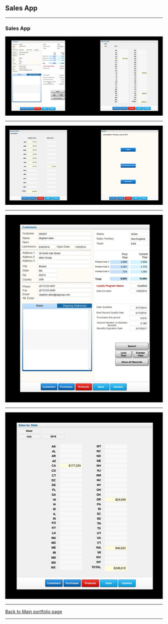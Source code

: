 ## Sales App

---

### Sales App

<img src="images/image_3.png?raw=true"/>

---

<img src="images/image_4.png?raw=true"/>

---

<img src="images/image_5.png?raw=true"/>

---

<img src="images/image_6.png?raw=true"/>

---

[Back to Main portfolio page](https://abien1.github.io)

---
